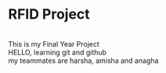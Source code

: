 # RFID Project
<br>
This is my Final Year Project
<br>
HELLO, learning git and github
<br>
my teammates are harsha, amisha and anagha